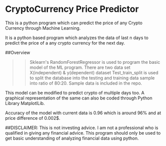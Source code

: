 # CryptoCurrency Price Predictor
This is a python program which can predict the price of any Crypto Currency through Machine Learning.

It is a python based program which analyzes the data of last n days to predict the price of a any crypto currency for the next day. 

##Overview
>>Sklearn's RandomForestRegressor is used to program the basic model of the ML program.
>>There are two data set  X(independent) & y(dependent) dataset
>>Test_train_split is used to split the database into the testing and training data sample into ratio of 80:20.
>>Sample data is included in the repo.

This model can be modified to predict crypto of multiple days too. A graphical representation of the same can also be coded through Python Library MatplotlLib.

Accuracy of the model with current data is 0.96 which is around 96% and at price difference of 0.002$.

##DISCLAIMER:
This is not investing advice. I am not a professional who is qualified in giving any financial advice. This program should only be used to get basic understanding of analyzing financial data using python.

